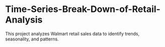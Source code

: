 # Time-Series-Break-Down-of-Retail-Analysis
This project analyzes Walmart retail sales data to identify trends, seasonality, and patterns.
